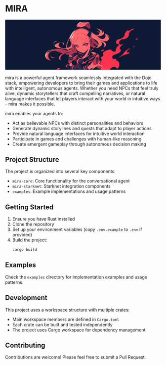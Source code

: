 # MIRA

![Mira](banner.png)

mira is a powerful agent framework seamlessly integrated with the Dojo stack, empowering developers to bring their games and applications to life with intelligent, autonomous agents. Whether you need NPCs that feel truly alive, dynamic storytellers that craft compelling narratives, or natural language interfaces that let players interact with your world in intuitive ways - mira makes it possible.

mira enables your agents to:

-   Act as believable NPCs with distinct personalities and behaviors
-   Generate dynamic storylines and quests that adapt to player actions
-   Provide natural language interfaces for intuitive world interaction
-   Participate in games and challenges with human-like reasoning
-   Create emergent gameplay through autonomous decision making

## Project Structure

The project is organized into several key components:

-   `mira-core`: Core functionality for the conversational agent
-   `mira-starknet`: Starknet integration components
-   `examples`: Example implementations and usage patterns

## Getting Started

1.  Ensure you have Rust installed
2.  Clone the repository
3.  Set up your environment variables (copy `.env.example` to `.env` if provided)
4.  Build the project:
    ```bash
    cargo build
    ```

## Examples

Check the `examples` directory for implementation examples and usage patterns.

## Development

This project uses a workspace structure with multiple crates:

-   Main workspace members are defined in `Cargo.toml`
-   Each crate can be built and tested independently
-   The project uses Cargo workspace for dependency management

## Contributing

Contributions are welcome! Please feel free to submit a Pull Request.
